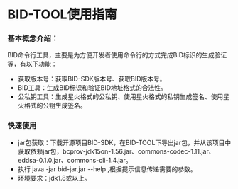 # BID-TOOL使用指南

### 基本概念介绍：  
BID命令行工具，主要是为方便开发者使用命令行的方式完成BID标识的生成验证等，有以下功能：  

- 获取版本号：获取BID-SDK版本号、获取BID版本号。
- BID工具：生成BID标识和验证BID地址格式的合法性。  
- 公私钥工具：生成星火格式的公私钥、使用星火格式的私钥生成签名、使用星火格式的公钥生成签名。    

### 快速使用
- jar包获取：下载开源项目BID-SDK，在BID-TOOL下导出jar包，并从该项目中获取依赖jar包，bcprov-jdk15on-1.56.jar、commons-codec-1.11.jar、eddsa-0.1.0.jar、commons-cli-1.4.jar。
- 执行 java -jar bid-jar.jar --help ,根据提示信息传递需要的参数。
- 环境要求：jdk1.8或以上。

